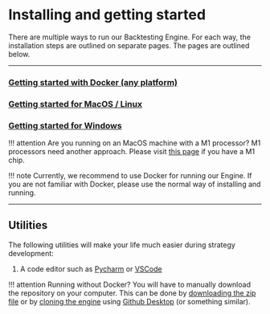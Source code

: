 # Installing and getting started
There are multiple ways to run our Backtesting Engine. For each way, the installation steps are
outlined on separate pages. The pages are outlined below. 
    
***

### [Getting started with Docker (any platform)](https://docs.dematrading.ai/getting_started/running/running_docker)
### [Getting started for MacOS / Linux](https://docs.dematrading.ai/getting_started/installation/mac_os)
### [Getting started for Windows](https://docs.dematrading.ai/getting_started/installation/windows)

!!! attention Are you running on an MacOS machine with a M1 processor?
    M1 processors need another approach. Please visit [this page](https://docs.dematrading.ai/getting_started/installation/mac_os_m1) if you have a M1 chip.


!!! note Currently, we recommend to use Docker for running our Engine.
    If you are not familiar with Docker, please use the normal way of installing and running.
***

## Utilities
The following utilities will make your life much easier during strategy development:

1. A code editor such as [Pycharm](https://www.jetbrains.com/pycharm/) or [VSCode](https://code.visualstudio.com)

!!! attention Running without Docker? You will have to manually download the repository on your computer.
    This can be done by [downloading the zip file](https://github.com/dema-trading-ai/engine/archive/refs/heads/main.zip)
    or by [cloning the engine](https://github.com/dema-trading-ai/engine) using [Github Desktop](https://desktop.github.com)
    (or something similar). 